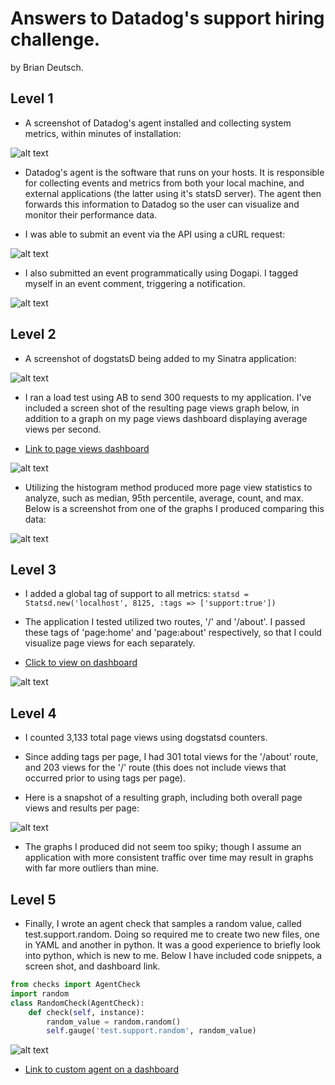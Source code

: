 # Answers to Datadog's support hiring challenge.
by Brian Deutsch.

## Level 1

* A screenshot of Datadog's agent installed and collecting system metrics, within minutes of installation:

![alt text](http://i.imgur.com/mMt5Rm3.png "Agent Installed")

* Datadog's agent is the software that runs on your hosts.  It is responsible for collecting events and metrics from both your local machine, and external applications (the latter using it's statsD server).  The agent then forwards this information to Datadog so the user can visualize and monitor their performance data.

* I was able to submit an event via the API using a cURL request:

![alt text](http://i.imgur.com/TBYEzM6.png "API post event using cURL")

* I also submitted an event programmatically using Dogapi.  I tagged myself in an event comment, triggering a notification.

![alt text](http://i.imgur.com/ouNJ9gC.png "Event displayed with notifcation tag")

## Level 2

* A screenshot of dogstatsD being added to my Sinatra application:

![alt text](http://i.imgur.com/tw3jk4M.png "dogstatsD instrumentation")

* I ran a load test using AB to send 300 requests to my application.  I've included a screen shot of the resulting page views graph below, in addition to a graph on my page views dashboard displaying average views per second.

* [Link to page views dashboard](https://app.datadoghq.com/dash/108420/page-views?live=false&page=0&is_auto=false&from_ts=1458583415000&to_ts=1458583821000&tile_size=m&fullscreen=false "Link to page views dashboard")

![alt text](http://i.imgur.com/w1QAxNN.png "Page views after load test")

* Utilizing the histogram method produced more page view statistics to analyze, such as median, 95th percentile, average, count, and max.  Below is a screenshot from one of the graphs I produced comparing this data:

![alt text](http://i.imgur.com/puAwnzK.png "Comparing page view data")

## Level 3

* I added a global tag of support to all metrics: `statsd = Statsd.new('localhost', 8125, :tags => ['support:true'])`

* The application I tested utilized two routes, '/' and '/about'.  I passed these tags of 'page:home' and 'page:about' respectively, so that I could visualize page views for each separately.

* [Click to view on dashboard](https://app.datadoghq.com/dash/109856/level-4-overall-page-views?live=false&page=0&is_auto=false&from_ts=1458660342898&to_ts=1458661316898&tile_size=m)

![alt text](http://i.imgur.com/6lge8iz.png "Views by page with stacked areas")

## Level 4

* I counted 3,133 total page views using dogstatsd counters.

* Since adding tags per page, I had 301 total views for the '/about' route, and 203 views for the '/' route (this does not include views that occurred prior to using tags per page).

* Here is a snapshot of a resulting graph, including both overall page views and results per page:

![alt text](http://i.imgur.com/D0BrkPZ.png "Overall views, and views per page")

* The graphs I produced did not seem too spiky; though I assume an application with more consistent traffic over time may result in graphs with far more outliers than mine.

## Level 5

* Finally, I wrote an agent check that samples a random value, called test.support.random.  Doing so required me to create two new files, one in YAML and another in python.  It was a good experience to briefly look into python, which is new to me.  Below I have included code snippets, a screen shot, and dashboard link.


```python
from checks import AgentCheck
import random
class RandomCheck(AgentCheck):
    def check(self, instance):
        random_value = random.random()
        self.gauge('test.support.random', random_value)
```



![alt text](http://i.imgur.com/VKbrJjt.png "Testing a random sample - agent check")

* [Link to custom agent on a dashboard](https://app.datadoghq.com/dash/110108/random-value?live=true&page=0&is_auto=false&from_ts=1458673289243&to_ts=1458676889243&tile_size=m&fullscreen=false)
